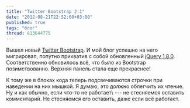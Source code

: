 ```yaml
---
title: "Twitter Bootstrap 2.1"
date: "2012-08-21T22:52:00+03:00"
published: true
tags: "блог"
thread: 813644775
---
```


Вышел новый [Twitter Bootstrap](http://twitter.github.com/bootstrap/). И мой блог успешно на него мигрировал, попутно
прихватив с собой обновленный [jQuery 1.8.0](http://jquery.com/). Соответственно обновилось всё, что было из Bootstrap
позимствованно. Верхняя панель стала еще прекраснее!

К тому же в блоках кода теперь подсвечиваются строчки при наведении на них мышкой. Я думаю, это должно облегчить
их чтение. Ну и как обычно, если что-то не работает\ --- не стесняемся оставить комментарий. Не стесняемся его
оставить, даже если всё работает.

